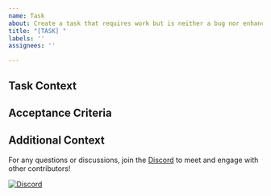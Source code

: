 ```yaml
---
name: Task
about: Create a task that requires work but is neither a bug nor enhancement
title: "[TASK] "
labels: ''
assignees: ''

---
```


## Task Context
<!-- A clear and concise description of what the task is. -->

## Acceptance Criteria
<!-- A list of well defined and clear acceptance criteria for completing this task -->

## Additional Context
<!-- Any additional context needed to describe the task -->

For any questions or discussions, join the [Discord](https://discord.gg/RTgxfFW9mS) to meet and engage with other contributors!

[![Discord](https://img.shields.io/discord/1023562225790767175?color=%20%237289DA&label=discord&logo=discord&logoColor=%20%237289DA)](https://discord.gg/RTgxfFW9mS)
